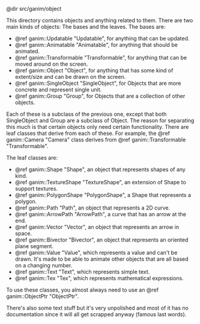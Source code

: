 @dir src/ganim/object

This directory contains objects and anything related to them.  There are two
main kinds of objects: The bases and the leaves.  The bases are:

 - @ref ganim::Updatable "Updatable", for anything that can be updated.
 - @ref ganim::Animatable "Animatable", for anything that should be animated.
 - @ref ganim::Transformable "Transformable", for anything that can be moved
   around on the screen.
 - @ref ganim::Object "Object", for anything that has some kind of extent/size
   and can be drawn on the screen.
 - @ref ganim::SingleObject "SingleObject", for Objects that are more concrete
   and represent single unit.
 - @ref ganim::Group "Group", for Objects that are a collection of other
   objects.

Each of these is a subclass of the previous one, except that both SingleObject
and Group are a subclass of Object.  The reason for separating this much is that
certain objects only need certain functionality.  There are leaf classes that
derive from each of these.  For example, the @ref ganim::Camera "Camera" class
derives from @ref ganim::Transformable "Transformable".

The leaf classes are:

 - @ref ganim::Shape "Shape", an object that represents shapes of any kind.
 - @ref ganim::TextureShape "TextureShape", an extension of Shape to support
   textures.
 - @ref ganim::PolygonShape "PolygonShape", a Shape that represents a polygon.
 - @ref ganim::Path "Path", an object that represents a 2D curve.
 - @ref ganim::ArrowPath "ArrowPath", a curve that has an arrow at the end.
 - @ref ganim::Vector "Vector", an object that represents an arrow in space.
 - @ref ganim::Bivector "Bivector", an object that represents an oriented plane
   segment.
 - @ref ganim::Value "Value", which represents a value and can't be drawn.  It's
   made to be able to animate other objects that are all based on a changing
   number.
 - @ref ganim::Text "Text", which represents simple text.
 - @ref ganim::Tex "Tex", which represents mathematical expressions.

To use these classes, you almost always need to use an @ref ganim::ObjectPtr
"ObjectPtr".

There's also some text stuff but it's very unpolished and most of it has no
documentation since it will all get scrapped anyway (famous last words).
